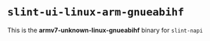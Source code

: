 # `slint-ui-linux-arm-gnueabihf`

This is the **armv7-unknown-linux-gnueabihf** binary for `slint-napi`
